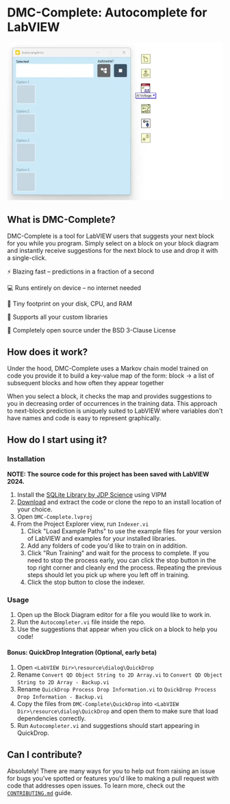 # DMC-Complete: Autocomplete for LabVIEW
<img src="assets/demo.webp" width="600px" alt="DMC-Complete Demo">

## What is DMC-Complete?
DMC-Complete is a tool for LabVIEW users that suggests your next block for you while you program. Simply select on a block on your block diagram and instantly receive suggestions for the next block to use and drop it with a single-click.

⚡ Blazing fast – predictions in a fraction of a second

💻 Runs entirely on device – no internet needed

💾 Tiny footprint on your disk, CPU, and RAM

🧩 Supports all your custom libraries

🤝 Completely open source under the BSD 3-Clause License

## How does it work?
Under the hood, DMC-Complete uses a Markov chain model trained on code you provide it to build a key-value map of the form:
block -> a list of subsequent blocks and how often they appear together

When you select a block, it checks the map and provides suggestions to you in decreasing order of occurrences in the training data. This approach to next-block prediction is uniquely suited to LabVIEW where variables don't have names and code is easy to represent graphically.

## How do I start using it?

### Installation
__NOTE: The source code for this project has been saved with LabVIEW 2024.__
1. Install the [SQLite Library by JDP Science](https://www.vipm.io/package/drjdpowell_lib_sqlite_labview/) using VIPM
2. [Download](https://github.com/fadilf/DMC-Complete/archive/refs/heads/main.zip) and extract the code or clone the repo to an install location of your choice.
3. Open `DMC-Complete.lvproj`
4. From the Project Explorer view, run `Indexer.vi`
    1. Click "Load Example Paths" to use the example files for your version of LabVIEW and examples for your installed libraries.
    2. Add any folders of code you'd like to train on in addition.
    3. Click "Run Training" and wait for the process to complete. If you need to stop the process early, you can click the stop button in the top right corner and cleanly end the process. Repeating the previous steps should let you pick up where you left off in training.
    4. Click the stop button to close the indexer.

### Usage
1. Open up the Block Diagram editor for a file you would like to work in.
2. Run the `Autocompleter.vi` file inside the repo.
3. Use the suggestions that appear when you click on a block to help you code!

#### Bonus: QuickDrop Integration (Optional, early beta)
1. Open `<LabVIEW Dir>\resource\dialog\QuickDrop`
2. Rename `Convert QD Object String to 2D Array.vi` to `Convert QD Object String to 2D Array - Backup.vi`
3. Rename `QuickDrop Process Drop Information.vi` to `QuickDrop Process Drop Information - Backup.vi`
4. Copy the files from `DMC-Complete\QuickDrop` into `<LabVIEW Dir>\resource\dialog\QuickDrop` and open them to make sure that load dependencies correctly.
5. Run `Autocompleter.vi` and suggestions should start appearing in QuickDrop.

## Can I contribute?
Absolutely! There are many ways for you to help out from raising an issue for bugs you've spotted or features you'd like to making a pull request with code that addresses open issues. To learn more, check out the [`CONTRIBUTING.md`](/fadilf/DMC-Complete/blob/main/CONTRIBUTING.md) guide.
